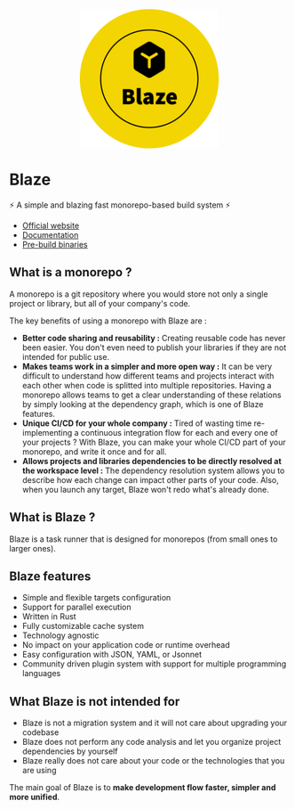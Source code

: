 <img style="display: block; margin-left: auto; margin-right: auto;" src="assets/logos/Blaze-logos-rounded.png" alt="" width="250" />

# Blaze

⚡ A simple and blazing fast monorepo-based build system ⚡

- [Official website](https://blaze-monorepo.dev)
- [Documentation](https://blaze-monorepo.dev/docs/introduction)
- [Pre-build binaries](https://blaze-monorepo.dev/downloads)

## What is a monorepo ?

A monorepo is a git repository where you would store not only a single project or library, but all of your company's code.

The key benefits of using a monorepo with Blaze are :

- **Better code sharing and reusability :** Creating reusable code has never been easier. You don't even need to publish your libraries if they are not intended for public use.
- **Makes teams work in a simpler and more open way :** It can be very difficult to understand how different teams and projects interact with each other when code is splitted into multiple repositories. Having a monorepo allows teams to get a clear understanding of these relations by simply looking at the dependency graph, which is one of Blaze features.
- **Unique CI/CD for your whole company :** Tired of wasting time re-implementing a continuous integration flow for each and every one of your projects ? With Blaze, you can make your whole CI/CD part of your monorepo, and write it once and for all.
- **Allows projects and libraries dependencies to be directly resolved at the workspace level :** The dependency resolution system allows you to describe how each change can impact other parts of your code. Also, when you launch any target, Blaze won't redo what's already done.

## What is Blaze ?

Blaze is a task runner that is designed for monorepos (from small ones to larger ones).

## Blaze features

- Simple and flexible targets configuration
- Support for parallel execution
- Written in Rust
- Fully customizable cache system
- Technology agnostic
- No impact on your application code or runtime overhead
- Easy configuration with JSON, YAML, or Jsonnet
- Community driven plugin system with support for multiple programming languages

## What Blaze is not intended for

- Blaze is not a migration system and it will not care about upgrading your codebase
- Blaze does not perform any code analysis and let you organize project dependencies by yourself
- Blaze really does not care about your code or the technologies that you are using

The main goal of Blaze is to **make development flow faster, simpler and more unified**.